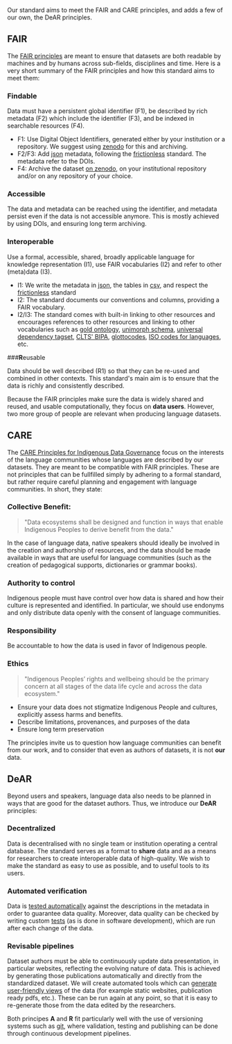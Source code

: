 Our standard aims to meet the FAIR and CARE principles, and adds a few of our own, the DeAR principles.

## FAIR

The [FAIR principles](https://www.go-fair.org/fair-principles/) are meant to ensure that datasets are both readable by machines
and by humans across sub-fields, disciplines and time. Here is a very short summary of the FAIR principles and how this standard aims to meet them:

###  **F**indable

Data must have a persistent global identifier (F1), be described by rich metadata (F2) which include the identifier (F3), and be indexed in searchable resources (F4).

- F1: Use Digital Object Identifiers, generated either by your institution or a repository. We suggest using [zenodo](https://zenodo.org/) for this and archiving.
- F2/F3: Add [json](https://en.wikipedia.org/wiki/JSON) metadata, following the [frictionless](frictionlessdata.io/) standard. The metadata
  refer to the DOIs.
- F4: Archive the dataset [on zenodo](https://zenodo.org/), on your institutional repository and/or on any repository of your choice. 

### **A**ccessible

The data and metadata can be reached using the identifier, and metadata persist even if the data is not accessible anymore. This is mostly achieved by using DOIs, and ensuring long term archiving.

### **I**nteroperable

Use a formal, accessible, shared, broadly applicable language for knowledge representation (I1), use FAIR vocabularies (I2) and refer to other (meta)data (I3).

- I1: We write the metadata in [json](https://en.wikipedia.org/wiki/JSON), the tables in [csv](https://frictionlessdata.io/blog/2018/07/09/csv/), and respect the [frictionless](frictionlessdata.io/) standard
- I2: The standard documents our conventions and columns, providing a FAIR vocabulary.
- I2/I3: The standard comes with built-in linking to other resources and encourages references to other resources and linking to other vocabularies such as [gold ontology](http://linguistics-ontology.org/gold),  [unimorph schema](https://unimorph.github.io/schema/), [universal dependency tagset](https://universaldependencies.org/u/overview/morphology.html), [CLTS' BIPA](https://clts.clld.org/contributions/bipa), [glottocodes](https://glottolog.org/), [ISO codes for languages](https://en.wikipedia.org/wiki/List_of_ISO_639-2_codes), etc.

###**R**eusable

Data should be well described (R1) so that they can be re-used and combined in other contexts. This standard's main aim is to ensure that the data is richly and consistently described.


Because the FAIR principles make sure the data is widely shared and reused, and usable computationally, they focus on **data users**. However, two more group of people are relevant when producing language datasets.

## CARE

The [CARE Principles for Indigenous Data Governance](https://www.gida-global.org/care) focus on the interests of the language communities whose languages are described by our datasets. They are meant to be compatible with FAIR principles. These are not principles that can be fullfilled simply by adhering to a formal standard, but rather require careful planning and engagement with language communities. In short, they state:

### *C*ollective Benefit:

> "Data ecosystems shall be designed and function in ways that enable Indigenous Peoples to derive benefit from the data."

In the case of language data, native speakers should ideally be involved in the creation and authorship of resources, and the data should be made available in ways that are useful for language communities (such as the creation of pedagogical supports, dictionaries or grammar books).

### **A**uthority to control

Indigenous people must have control over how data is shared and how their culture is represented and identified. In particular, we should use endonyms and only distribute data openly with the consent of language communities.

### **R**esponsibility

Be accountable to how the data is used in favor of Indigenous people.

### **E**thics

> "Indigenous Peoples’ rights and wellbeing should be the primary concern at all stages of the data life cycle and across the data ecosystem."

- Ensure your data does not stigmatize Indigenous People and cultures, explicitly assess harms and benefits.
- Describe limitations, provenances, and purposes of the data
- Ensure long term preservation

The principles invite us to question how language communities can benefit from our work, and to consider that even as authors of datasets, it is not **our** data.

## DeAR

Beyond users and speakers, language data also needs to be planned in ways that are good for the dataset authors. Thus, we introduce our **DeAR** principles:

### **De**centralized

Data is decentralised with no single team or institution operating a central database. 
The standard serves as a format to **share** data and as a means for researchers to 
create interoperable data of high-quality. We wish to make the standard 
as easy to use as possible, and to useful tools to its users.


###  **A**utomated verification

Data is [tested automatically](tutorial.md#Validating)
against the descriptions in the metadata in order to guarantee data quality. Moreover,
data quality can be checked by writing
custom [tests](tutorial.md#Testing) (as is done in software development), which are run
after each change of the data. 

### **R**evisable pipelines


Dataset authors must be able to continuously update
data presentation, in particular websites, reflecting the evolving nature of data. This is achieved by generating those
publications automatically and directly from the standardized dataset. We will create automated tools
which can [generate user-friendly views](tutorial.md#generating-a-human-friendly-website) of the data (for example static
websites, publication ready pdfs, etc.). These can be run again at any point, so that 
it is easy to re-generate those from the data edited by the researchers.

Both principes **A** and **R** fit particularly well with the use of versioning
systems such as [git](https://git-scm.com/), where validation, testing and publishing can be done through
continuous development pipelines.
